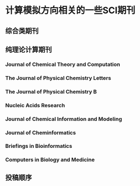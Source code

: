 # 计算模拟方向相关的一些SCI期刊
## 综合类期刊
### 
## 纯理论计算期刊
### Journal of Chemical Theory and Computation
### The Journal of Physical Chemistry Letters
### The Journal of Physical Chemistry B
### Nucleic Acids Research
### Journal of Chemical Information and Modeling
### Journal of Cheminformatics
### Briefings in Bioinformatics
### Computers in Biology and Medicine
## 投稿顺序